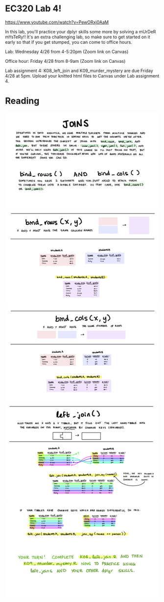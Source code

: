 # EC320 Lab 4!

https://www.youtube.com/watch?v=PewORxj0AaM

In this lab, you'll practice your dplyr skills some more by solving a mUrDeR mYsTeRy!! It's an extra challenging lab, so make sure to get started on it early so that if you get stumped, you can come to office hours.

Lab: Wednesday 4/26 from 4-5:20pm (Zoom link on Canvas)

Office hour: Friday 4/28 from 8-9am (Zoom link on Canvas)

Lab assignment 4: K08_left_join and K09_murder_mystery are due Friday 4/28 at 5pm. Upload your knitted html files to Canvas under Lab assignment 4.

# Reading

![](https://github.com/cobriant/tidyverse_illustrated/blob/main/Learning%20the%20Tidyverse-28.jpg)
![](https://github.com/cobriant/tidyverse_illustrated/blob/main/Learning%20the%20Tidyverse-29.jpg)
![](https://github.com/cobriant/tidyverse_illustrated/blob/main/Learning%20the%20Tidyverse-30.jpg)
![](https://github.com/cobriant/tidyverse_illustrated/blob/main/Learning%20the%20Tidyverse-31.jpg)
![](https://github.com/cobriant/tidyverse_illustrated/blob/main/Learning%20the%20Tidyverse-32.jpg)
